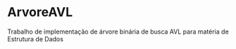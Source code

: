 # ArvoreAVL
Trabalho de implementação de árvore binária de busca AVL para matéria de Estrutura de Dados
